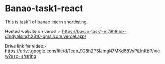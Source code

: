 ﻿# Banao-task1-react

This is task 1 of banao intern shortlisting.

Hosted website on vercel :-  https://banao-task1-m76h8lbix-dindyalsingh2310-gmailcom.vercel.app/

Drive link for video:- https://drive.google.com/file/d/1eqn_9G8h2PSlJmgN7MKd68VsPiLlnKbP/view?usp=sharing
